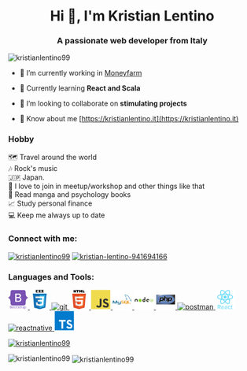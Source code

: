 <h1 align="center">Hi 👋, I'm Kristian Lentino</h1>
<h3 align="center">A passionate web developer from Italy</h3>

<p align="left"> <img src="https://komarev.com/ghpvc/?username=kristianlentino99&label=Profile%20views&color=0e75b6&style=flat" alt="kristianlentino99" /> </p>


- 🔭 I’m currently working in [Moneyfarm](https://www.moneyfarm.com/)

- 🌱 Currently learning **React and Scala**

- 👯 I’m looking to collaborate on **stimulating projects**

- 📄 Know about me [https://kristianlentino.it](https://kristianlentino.it)

<h3>Hobby</h3>
 🗺 Travel around the world <br/>
 🎶 Rock's music <br/>
 🇯🇵 Japan. <br/>
 💬 I love to join in meetup/workshop and other things like that <br/>
 💭 Read manga and psychology books <br/>
 📈 Study personal finance <br/>
 💻 Keep me always up to date <br/>

<h3 align="left">Connect with me:</h3>
<p align="left">
<a href="https://dev.to/kristianlentino99" target="blank"><img align="center" src="https://raw.githubusercontent.com/rahuldkjain/github-profile-readme-generator/master/src/images/icons/Social/devto.svg" alt="kristianlentino99" height="30" width="40" /></a>
<a href="https://linkedin.com/in/kristian-lentino-941694166" target="blank"><img align="center" src="https://raw.githubusercontent.com/rahuldkjain/github-profile-readme-generator/master/src/images/icons/Social/linked-in-alt.svg" alt="kristian-lentino-941694166" height="30" width="40" /></a>
</p>

<h3 align="left">Languages and Tools:</h3>
<p align="left"> <a href="https://getbootstrap.com" target="_blank" rel="noreferrer"> <img src="https://raw.githubusercontent.com/devicons/devicon/master/icons/bootstrap/bootstrap-plain-wordmark.svg" alt="bootstrap" width="40" height="40"/> </a> <a href="https://www.w3schools.com/css/" target="_blank" rel="noreferrer"> <img src="https://raw.githubusercontent.com/devicons/devicon/master/icons/css3/css3-original-wordmark.svg" alt="css3" width="40" height="40"/> </a> <a href="https://git-scm.com/" target="_blank" rel="noreferrer"> <img src="https://www.vectorlogo.zone/logos/git-scm/git-scm-icon.svg" alt="git" width="40" height="40"/> </a> <a href="https://www.w3.org/html/" target="_blank" rel="noreferrer"> <img src="https://raw.githubusercontent.com/devicons/devicon/master/icons/html5/html5-original-wordmark.svg" alt="html5" width="40" height="40"/> </a> <a href="https://developer.mozilla.org/en-US/docs/Web/JavaScript" target="_blank" rel="noreferrer"> <img src="https://raw.githubusercontent.com/devicons/devicon/master/icons/javascript/javascript-original.svg" alt="javascript" width="40" height="40"/> </a> <a href="https://www.mysql.com/" target="_blank" rel="noreferrer"> <img src="https://raw.githubusercontent.com/devicons/devicon/master/icons/mysql/mysql-original-wordmark.svg" alt="mysql" width="40" height="40"/> </a> <a href="https://nodejs.org" target="_blank" rel="noreferrer"> <img src="https://raw.githubusercontent.com/devicons/devicon/master/icons/nodejs/nodejs-original-wordmark.svg" alt="nodejs" width="40" height="40"/> </a> <a href="https://www.php.net" target="_blank" rel="noreferrer"> <img src="https://raw.githubusercontent.com/devicons/devicon/master/icons/php/php-original.svg" alt="php" width="40" height="40"/> </a> <a href="https://postman.com" target="_blank" rel="noreferrer"> <img src="https://www.vectorlogo.zone/logos/getpostman/getpostman-icon.svg" alt="postman" width="40" height="40"/> </a> <a href="https://reactjs.org/" target="_blank" rel="noreferrer"> <img src="https://raw.githubusercontent.com/devicons/devicon/master/icons/react/react-original-wordmark.svg" alt="react" width="40" height="40"/> </a> <a href="https://reactnative.dev/" target="_blank" rel="noreferrer"> <img src="https://reactnative.dev/img/header_logo.svg" alt="reactnative" width="40" height="40"/> </a> <a href="https://www.typescriptlang.org/" target="_blank" rel="noreferrer"> <img src="https://raw.githubusercontent.com/devicons/devicon/master/icons/typescript/typescript-original.svg" alt="typescript" width="40" height="40"/> </a> </p>


<p align="left"> <a href="https://github.com/ryo-ma/github-profile-trophy"><img src="https://github-profile-trophy.vercel.app/?username=kristianlentino99" alt="kristianlentino99" /></a> </p>

<p><img align="left" src="https://github-readme-stats.vercel.app/api/top-langs?username=kristianlentino99&show_icons=true&locale=en&layout=compact" alt="kristianlentino99" /></p>

<p>&nbsp;<img align="center" src="https://github-readme-stats.vercel.app/api?username=kristianlentino99&show_icons=true&locale=en" alt="kristianlentino99" /></p>
  
